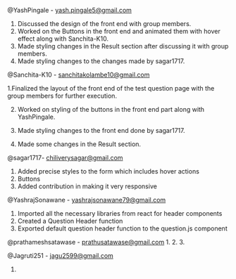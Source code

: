 @YashPingale - yash.pingale5@gmail.com

  1. Discussed the design of the front end with group members.
  2. Worked on the Buttons in the front end and animated them with hover effect along with Sanchita-K10.
  3. Made styling changes in the Result section after discussing it with group members. 
  4. Made styling changes to the changes made by sagar1717.
 
@Sanchita-K10 - sanchitakolambe10@gmail.com
  
  1.Finalized the layout of the front end of the test question page with the group members for further execution.
  
  2. Worked on styling of the  buttons in the front end part along with YashPingale.
 
  3. Made styling changes to the front end done by sagar1717.
 
  4. Made some changes in the Result section.

@sagar1717- chiliverysagar@gmail.com

  1. Added precise styles to the form which includes hover actions
  2. Buttons 
  3. Added contribution in making it very responsive

@YashrajSonawane - yashrajsonawane79@gmail.com

  1. Imported all the necessary libraries from react for header components
  2. Created a Question Header function
  3. Exported default question header function to the question.js component
  
 @prathameshsatawase - prathusatawase@gmail.com
  1.
  2.
  3.

 @Jagruti251 - jagu2599@gmail.com

  1. 
